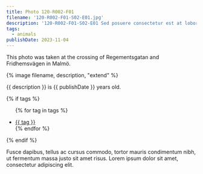 ```yaml
---
title: Photo 120-R002-F01
filename: '120-R002-F01-S02-E01.jpg'
description: '120-R002-F01-S02-E01 Sed posuere consectetur est at lobortis. Nullam id dolor id nibh ultricies vehicula ut id elit. Aenean lacinia bibendum nulla sed consectetur. Nullam quis risus eget urna mollis ornare vel eu leo. Donec ullamcorper nulla non metus auctor fringilla. Etiam porta sem malesuada magna mollis euismod. Lorem ipsum dolor sit amet, consectetur adipiscing elit.'
tags:
  - animals
publishDate: 2023-11-04
---
```


<p class="lead">This photo was taken at the crossing of Regementsgatan and Fridhemsvägen in Malmö.</p>

{% image filename, description, "extend" %}

{{ description }} is {{ publishDate }} years old.

{% if tags %}<ul>
{% for tag in tags %}

  <li class="post__tags p-category"><a href="/tags/{{ tag | slugify }}/">{{ tag }}</a></li>
  {% endfor %}</ul>
{% endif %}

Fusce dapibus, tellus ac cursus commodo, tortor mauris condimentum nibh, ut fermentum massa justo sit amet risus. Lorem ipsum dolor sit amet, consectetur adipiscing elit.
